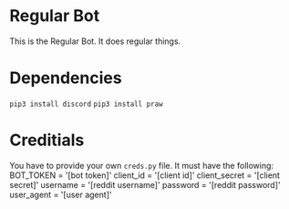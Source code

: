 # Regular Bot
This is the Regular Bot. It does regular things.

# Dependencies
`pip3 install discord`
`pip3 install praw`

# Creditials
You have to provide your own `creds.py` file. It must have the following:
BOT_TOKEN = '[bot token]'
client_id = '[client id]'
client_secret = '[client secret]'
username = '[reddit username]'
password = '[reddit password]'
user_agent = '[user agent]'
